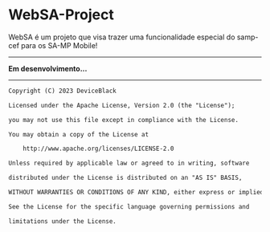 # WebSA-Project
WebSA é um projeto que visa trazer uma funcionalidade especial do samp-cef para os SA-MP Mobile!
<hr>

<b>Em desenvolvimento...</b>
<hr>

```txt
Copyright (C) 2023 DeviceBlack

Licensed under the Apache License, Version 2.0 (the "License");

you may not use this file except in compliance with the License.

You may obtain a copy of the License at

    http://www.apache.org/licenses/LICENSE-2.0

Unless required by applicable law or agreed to in writing, software

distributed under the License is distributed on an "AS IS" BASIS,

WITHOUT WARRANTIES OR CONDITIONS OF ANY KIND, either express or implied.

See the License for the specific language governing permissions and

limitations under the License.
```
